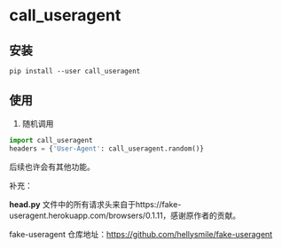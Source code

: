 # call_useragent

## 安装

`pip install --user call_useragent`

## 使用

1. 随机调用

```python
import call_useragent
headers = {'User-Agent': call_useragent.random()}
```

后续也许会有其他功能。

补充：

**head.py** 文件中的所有请求头来自于https://fake-useragent.herokuapp.com/browsers/0.1.11，感谢原作者的贡献。

fake-useragent 仓库地址：https://github.com/hellysmile/fake-useragent
